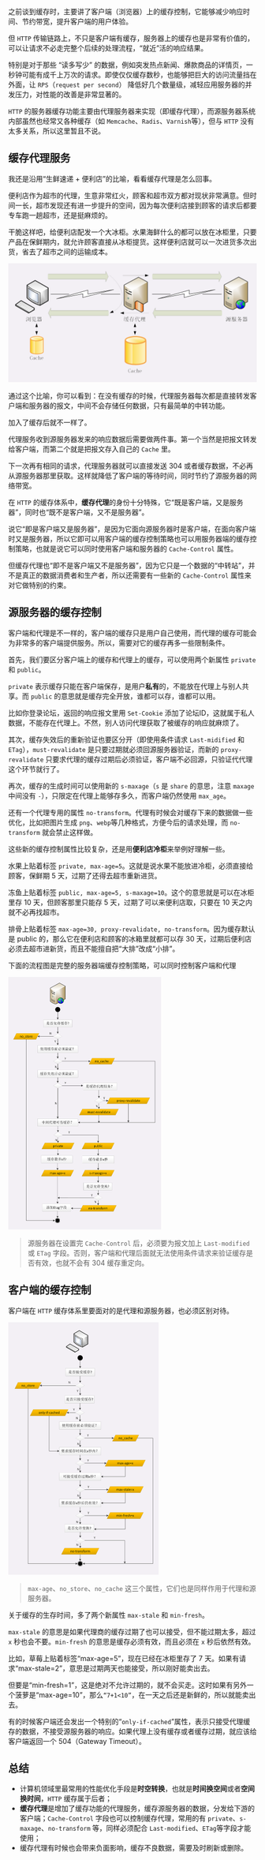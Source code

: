 之前谈到缓存时，主要讲了客户端（浏览器）上的缓存控制，它能够减少响应时间、节约带宽，提升客户端的用户体验。

但 `HTTP` 传输链路上，不只是客户端有缓存，服务器上的缓存也是非常有价值的，可以让请求不必走完整个后续的处理流程，“就近”活的响应结果。

特别是对于那些 “读多写少” 的数据，例如突发热点新闻、爆款商品的详情页，一秒钟可能有成千上万次的请求。即使仅仅缓存数秒，也能够把巨大的访问流量挡在外面，让 `RPS`（`request per second`） 降低好几个数量级，减轻应用服务器的并发压力，对性能的改善是非常显著的。

`HTTP` 的服务器缓存功能主要由代理服务器来实现（即缓存代理），而源服务器系统内部虽然也经常又各种缓存（如 `Memcache`、`Radis`、`Varnish`等），但与 `HTTP` 没有太多关系，所以这里暂且不说。



## 缓存代理服务

我还是沿用“生鲜速递 + 便利店”的比喻，看看缓存代理是怎么回事。

便利店作为超市的代理，生意非常红火，顾客和超市双方都对现状非常满意。但时间一长，超市发现还有进一步提升的空间，因为每次便利店接到顾客的请求后都要专车跑一趟超市，还是挺麻烦的。

干脆这样吧，给便利店配发一个大冰柜。水果海鲜什么的都可以放在冰柜里，只要产品在保鲜期内，就允许顾客直接从冰柜提货。这样便利店就可以一次进货多次出货，省去了超市之间的运输成本。

<img src=".\assets\23.png" alt="23" style="zoom: 50%;" />

通过这个比喻，你可以看到：在没有缓存的时候，代理服务器每次都是直接转发客户端和服务器的报文，中间不会存储任何数据，只有最简单的中转功能。

加入了缓存后就不一样了。

代理服务收到源服务器发来的响应数据后需要做两件事。第一个当然是把报文转发给客户端，而第二个就是把报文存入自己的 `Cache` 里。

下一次再有相同的请求，代理服务器就可以直接发送 304 或者缓存数据，不必再从源服务器那里获取。这样就降低了客户端的等待时间，同时节约了源服务器的网络带宽。

在 `HTTP` 的缓存体系中，**缓存代理**的身份十分特殊，它“既是客户端，又是服务器”，同时也“既不是客户端，又不是服务器”。

说它“即是客户端又是服务器”，是因为它面向源服务器时是客户端，在面向客户端时又是服务器，所以它即可以用客户端的缓存控制策略也可以用服务器端的缓存控制策略，也就是说它可以同时使用客户端和服务器的 `Cache-Control` 属性。

但缓存代理也“即不是客户端又不是服务器”，因为它只是一个数据的“中转站”，并不是真正的数据消费者和生产者，所以还需要有一些新的 `Cache-Control` 属性来对它做特别的约束。



## 源服务器的缓存控制

客户端和代理是不一样的，客户端的缓存只是用户自己使用，而代理的缓存可能会为非常多的客户端提供服务。所以，需要对它的缓存再多一些限制条件。

首先，我们要区分客户端上的缓存和代理上的缓存，可以使用两个新属性 `private` 和 `public`。

`private` 表示缓存只能在客户端保存，是用户**私有**的，不能放在代理上与别人共享。而 `public` 的意思就是缓存完全开放，谁都可以存，谁都可以用。

比如你登录论坛，返回的响应报文里用 `Set-Cookie` 添加了论坛ID，这就属于私人数据，不能存在代理上。不然，别人访问代理获取了被缓存的响应就麻烦了。

其次，缓存失效后的重新验证也要区分开（即使用条件请求 `Last-midified` 和 `ETag`），`must-revalidate` 是只要过期就必须回源服务器验证，而新的 `proxy-revalidate` 只要求代理的缓存过期后必须验证，客户端不必回源，只验证代代理这个环节就行了。

再次，缓存的生成时间可以使用新的 `s-maxage`（`s` 是 `share` 的意思，注意 `maxage` 中间没有 `-`），只限定在代理上能够存多久，而客户端仍然使用 `max_age`。

还有一个代理专用的属性 `no-transform`。代理有时候会对缓存下来的数据做一些优化，比如把图片生成 `png`、`webp`等几种格式，方便今后的请求处理，而 `no-transform` 就会禁止这样做。

这些新的缓存控制属性比较复杂，还是用**便利店冷柜**来举例好理解一些。

水果上贴着标签 `private, max-age=5`。这就是说水果不能放进冷柜，必须直接给顾客，保鲜期 5 天，过期了还得去超市重新进货。

冻鱼上贴着标签 `public, max-age=5, s-maxage=10`。这个的意思就是可以在冰柜里存 10 天，但顾客那里只能存 5 天，过期了可以来便利店取，只要在 10 天之内就不必再找超市。

排骨上贴着标签 `max-age=30, proxy-revalidate, no-transform`。因为缓存默认是 public 的，那么它在便利店和顾客的冰箱里就都可以存 30 天，过期后便利店必须去超市进新货，而且不能擅自把“大排”改成“小排”。

下面的流程图是完整的服务器端缓存控制策略，可以同时控制客户端和代理

<img src=".\assets\24.png" alt="24" style="zoom:50%;" />

> 源服务器在设置完 `Cache-Control` 后，必须要为报文加上 `Last-modified` 或 `ETag` 字段。否则，客户端和代理后面就无法使用条件请求来验证缓存是否有效，也就不会有 304 缓存重定向。



## 客户端的缓存控制

客户端在 `HTTP` 缓存体系里要面对的是代理和源服务器，也必须区别对待。

<img src=".\assets\25.png" alt="25" style="zoom:50%;" />

> `max-age`、`no_store`、`no_cache` 这三个属性，它们也是同样作用于代理和源服务器。

关于缓存的生存时间，多了两个新属性 `max-stale` 和 `min-fresh`。

`max-stale` 的意思是如果代理商的缓存过期了也可以接受，但不能过期太多，超过 `x` 秒也会不要。`min-fresh` 的意思是缓存必须有效，而且必须在 `x` 秒后依然有效。

比如，草莓上贴着标签“max-age=5”，现在已经在冰柜里存了 7 天。如果有请求“max-stale=2”，意思是过期两天也能接受，所以刚好能卖出去。

但要是“min-fresh=1”，这是绝对不允许过期的，就不会买走。这时如果有另外一个菠萝是“max-age=10”，那么`“7+1<10”`，在一天之后还是新鲜的，所以就能卖出去。

有的时候客户端还会发出一个特别的“`only-if-cached`”属性，表示只接受代理缓存的数据，不接受源服务器的响应。如果代理上没有缓存或者缓存过期，就应该给客户端返回一个 504（Gateway Timeout）。



## 总结

- 计算机领域里最常用的性能优化手段是**时空转换**，也就是**时间换空间**或者**空间换时间**，`HTTP` 缓存属于后者；
- **缓存代理**是增加了缓存功能的代理服务，缓存源服务器的数据，分发给下游的客户端；`Cache-Control` 字段也可以控制缓存代理，常用的有 `private`、`s-maxage`、`no-transform` 等，同样必须配合 `Last-modified`、`ETag`等字段才能使用；
- 缓存代理有时候也会带来负面影响，缓存不良数据，需要及时刷新或删除。



















